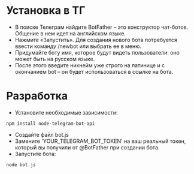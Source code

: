 # Установка в ТГ
- В поиске Телеграм найдите BotFather – это конструктор чат-ботов. Общение в нем идет на английском языке.
- Нажмите «Запустить». Для создания нового бота потребуется ввести команду /newbot или выбрать ее в меню.
- Придумайте боту имя, которое будут видеть пользователи: оно может быть на русском языке.
- После этого введите никнейм уже строго на латинице и с окончанием bot – он будет использоваться в ссылке на бота.

# Разработка
- Установите необходимые зависимости:
```
npm install node-telegram-bot-api
```
- Создайте файл bot.js
- Замените 'YOUR_TELEGRAM_BOT_TOKEN' на ваш реальный токен, который вы получили от @BotFather при создании бота.
- Запустите бота:
```
node bot.js
```
